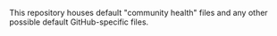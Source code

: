 This repository houses default "community health" files and any other possible default GitHub-specific files.